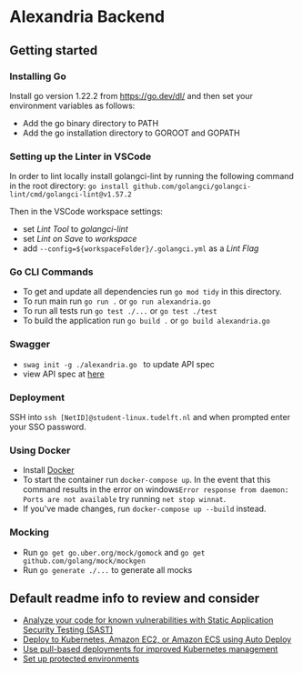# Alexandria Backend



## Getting started

### Installing Go
Install go version 1.22.2 from https://go.dev/dl/ and then set your environment variables as follows:
 - Add the go binary directory to PATH 
 - Add the go installation directory to GOROOT and GOPATH

### Setting up the Linter in VSCode
In order to lint locally install golangci-lint by running the following command in the root directory:
```go install github.com/golangci/golangci-lint/cmd/golangci-lint@v1.57.2```

Then in the VSCode workspace settings:
 - set *Lint Tool* to *golangci-lint*
 - set *Lint on Save* to *workspace*
 - add ```--config=${workspaceFolder}/.golangci.yml``` as a *Lint Flag*

### Go CLI Commands
 - To get and update all dependencies run ```go mod tidy``` in this directory.    
 - To run main run ```go run .``` or ```go run alexandria.go```     
 - To run all tests run ```go test ./...``` or ```go test ./test```
 - To build the application run ```go build .``` or ```go build alexandria.go```

### Swagger
 - ```swag init -g ./alexandria.go ``` to update API spec
 - view API spec at [here](http://localhost:8080/swagger/index.html)

### Deployment
SSH into ```ssh [NetID]@student-linux.tudelft.nl``` and when prompted enter your SSO password.

### Using Docker
 - Install [Docker](https://www.docker.com/products/docker-desktop/)
 - To start the container run ```docker-compose up```. In the event that this command results in the error on windows```Error response from daemon: Ports are not available``` try running ```net stop winnat```.
 - If you've made changes, run ```docker-compose up --build``` instead.

### Mocking
 - Run ```go get go.uber.org/mock/gomock``` and ```go get github.com/golang/mock/mockgen```
 - Run ```go generate ./...``` to generate all mocks

## Default readme info to review and consider

- [Analyze your code for known vulnerabilities with Static Application Security Testing (SAST)](https://docs.gitlab.com/ee/user/application_security/sast/)
- [Deploy to Kubernetes, Amazon EC2, or Amazon ECS using Auto Deploy](https://docs.gitlab.com/ee/topics/autodevops/requirements.html)
- [Use pull-based deployments for improved Kubernetes management](https://docs.gitlab.com/ee/user/clusters/agent/)
- [Set up protected environments](https://docs.gitlab.com/ee/ci/environments/protected_environments.html)
